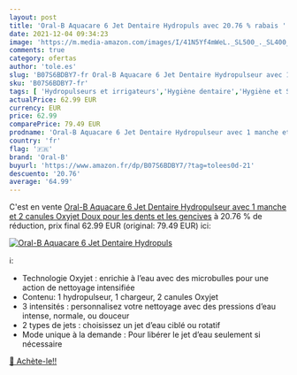 ```yaml
---
layout: post
title: 'Oral-B Aquacare 6 Jet Dentaire Hydropuls avec 20.76 % rabais '
date: 2021-12-04 09:34:23
image: 'https://m.media-amazon.com/images/I/41N5Yf4mWeL._SL500_._SL400_.jpg'
comments: true
category: ofertas
author: 'tole.es'
slug: 'B07S6BDBY7-fr Oral-B Aquacare 6 Jet Dentaire Hydropulseur avec 1 manche...'
sku: 'B07S6BDBY7-fr'
tags: [ 'Hydropulseurs et irrigateurs','Hygiène dentaire','Hygiène et Santé','Hygiène interdentaire','oral-b', ]
actualPrice: 62.99 EUR
currency: EUR
price: 62.99
comparePrice: 79.49 EUR
prodname: 'Oral-B Aquacare 6 Jet Dentaire Hydropulseur avec 1 manche et 2 canules Oxyjet Doux pour les dents et les gencives'
country: 'fr'
flag: '🇫🇷'
brand: 'Oral-B'
buyurl: 'https://www.amazon.fr/dp/B07S6BDBY7/?tag=tolees0d-21'
descuento: '20.76'
average: '64.99'
---
```


C'est en vente [Oral-B Aquacare 6 Jet Dentaire Hydropulseur avec 1 manche et 2 canules Oxyjet Doux pour les dents et les gencives](https://www.amazon.fr/dp/B07S6BDBY7/?tag=tolees0d-21)  à  20.76 % de réduction, prix final  62.99 EUR (original: 79.49 EUR) ici:

[![Oral-B Aquacare 6 Jet Dentaire Hydropuls](https://m.media-amazon.com/images/I/41N5Yf4mWeL._SL500_._SL400_.jpg)](https://www.amazon.fr/dp/B07S6BDBY7/?tag=tolees0d-21)

ℹ️:

- Technologie Oxyjet : enrichie à l’eau avec des microbulles pour une action de nettoyage intensifiée
- Contenu: 1 hydropulseur, 1 chargeur, 2 canules Oxyjet
- 3 intensités : personnalisez votre nettoyage avec des pressions d’eau intense, normale, ou douceur
- 2 types de jets : choisissez un jet d’eau ciblé ou rotatif
- Mode unique à la demande : Pour libérer le jet d’eau seulement si nécessaire

[🛒 Achète-le!!](https://www.amazon.fr/dp/B07S6BDBY7/?tag=tolees0d-21)
